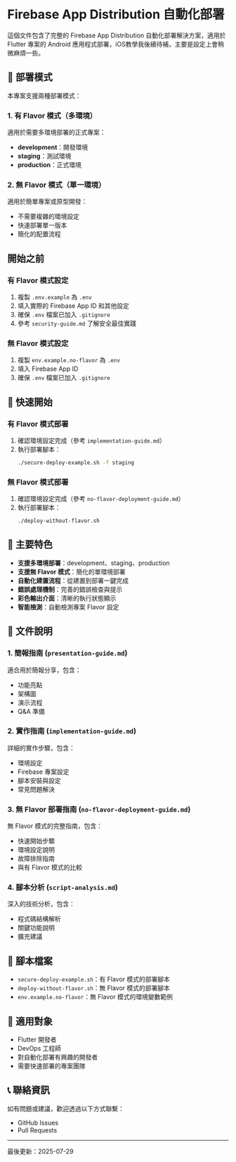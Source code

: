 # Firebase App Distribution 自動化部署

這個文件包含了完整的 Firebase App Distribution 自動化部署解決方案，適用於 Flutter 專案的 Android 應用程式部署，iOS教學我後續待補，主要是設定上會稍微麻煩一些。

## 🎯 部署模式

本專案支援兩種部署模式：

### 1. 有 Flavor 模式（多環境）
適用於需要多環境部署的正式專案：
- **development**：開發環境
- **staging**：測試環境  
- **production**：正式環境

### 2. 無 Flavor 模式（單一環境）
適用於簡單專案或原型開發：
- 不需要複雜的環境設定
- 快速部署單一版本
- 簡化的配置流程

## 開始之前

### 有 Flavor 模式設定
1. 複製 `.env.example` 為 `.env`
2. 填入實際的 Firebase App ID 和其他設定
3. 確保 `.env` 檔案已加入 `.gitignore`
4. 參考 `security-guide.md` 了解安全最佳實踐

### 無 Flavor 模式設定
1. 複製 `env.example.no-flavor` 為 `.env`
2. 填入 Firebase App ID
3. 確保 `.env` 檔案已加入 `.gitignore`

## 🚀 快速開始

### 有 Flavor 模式部署
1. 確認環境設定完成（參考 `implementation-guide.md`）
2. 執行部署腳本：
   ```bash
   ./secure-deploy-example.sh -f staging
   ```

### 無 Flavor 模式部署
1. 確認環境設定完成（參考 `no-flavor-deployment-guide.md`）
2. 執行部署腳本：
   ```bash
   ./deploy-without-flavor.sh
   ```

## 🎯 主要特色

- **支援多環境部署**：development、staging、production
- **支援無 Flavor 模式**：簡化的單環境部署
- **自動化建置流程**：從建置到部署一鍵完成
- **錯誤處理機制**：完善的錯誤檢查與提示
- **彩色輸出介面**：清晰的執行狀態顯示
- **智能檢測**：自動檢測專案 Flavor 設定

## 📝 文件說明

### 1. 簡報指南 (`presentation-guide.md`)
適合用於簡報分享，包含：
- 功能亮點
- 架構圖
- 演示流程
- Q&A 準備

### 2. 實作指南 (`implementation-guide.md`)
詳細的實作步驟，包含：
- 環境設定
- Firebase 專案設定
- 腳本安裝與設定
- 常見問題解決

### 3. 無 Flavor 部署指南 (`no-flavor-deployment-guide.md`)
無 Flavor 模式的完整指南，包含：
- 快速開始步驟
- 環境設定說明
- 故障排除指南
- 與有 Flavor 模式的比較

### 4. 腳本分析 (`script-analysis.md`)
深入的技術分析，包含：
- 程式碼結構解析
- 關鍵功能說明
- 擴充建議

## 📁 腳本檔案

- `secure-deploy-example.sh`：有 Flavor 模式的部署腳本
- `deploy-without-flavor.sh`：無 Flavor 模式的部署腳本
- `env.example.no-flavor`：無 Flavor 模式的環境變數範例

## 👥 適用對象

- Flutter 開發者
- DevOps 工程師
- 對自動化部署有興趣的開發者
- 需要快速部署的專案團隊

## 📞 聯絡資訊

如有問題或建議，歡迎透過以下方式聯繫：
- GitHub Issues
- Pull Requests

---
最後更新：2025-07-29
